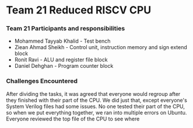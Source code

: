 
# Team 21 Reduced RISCV CPU 

### Team 21 Participants and responsibilities

- Mohammed Tayyab Khalid - Test bench 
- Ziean Ahmad Sheikh - Control unit, instruction memory and sign extend block
- Ronit Ravi - ALU and register file block
- Daniel Dehghan - Program counter block




### Challenges Encountered

After dividing the tasks, it was agreed that everyone would regroup after they finished with their part of the CPU. We did just that, except everyone's System Verilog files had some issues.
No one tested their part of the CPU, so when we put everything together, we ran into multiple errors on Ubuntu. 
Everyone reviewed the top file of the CPU to see where 

